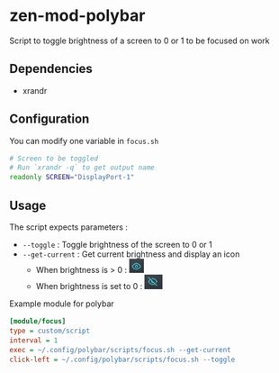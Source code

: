 # zen-mod-polybar

Script to toggle brightness of a screen to 0 or 1 to be focused on work

## Dependencies
- xrandr

## Configuration

You can modify one variable in `focus.sh`

```sh
# Screen to be toggled
# Run `xrandr -q` to get output name
readonly SCREEN="DisplayPort-1"
```

## Usage

The script expects parameters :
 - `--toggle` : Toggle brightness of the screen to 0 or 1
 - `--get-current` : Get current brightness and display an icon
    - When brightness is > 0 : ![Screen on](./.assets/screen_on.png)
    - When brightness is set to 0 : ![Screen off](./.assets/screen_off.png)


Example module for polybar

```ini
[module/focus]
type = custom/script
interval = 1
exec = ~/.config/polybar/scripts/focus.sh --get-current
click-left = ~/.config/polybar/scripts/focus.sh --toggle
```